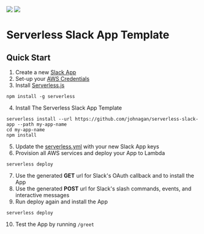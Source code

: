 ![](https://camo.githubusercontent.com/547c6da94c16fedb1aa60c9efda858282e22834f/687474703a2f2f7075626c69632e7365727665726c6573732e636f6d2f6261646765732f76332e737667) ![](https://camo.githubusercontent.com/d59450139b6d354f15a2252a47b457bb2cc43828/68747470733a2f2f696d672e736869656c64732e696f2f6e706d2f6c2f7365727665726c6573732e737667)

# Serverless Slack App Template

## Quick Start
1. Create a new [Slack App](api.slack.com/apps/new)
2. Set-up your [AWS Credentials](./docs/providers/aws/guide/credentials.md)
3. Install [Serverless.js](https://serverless.com)
```
npm install -g serverless
```
4. Install The Serverless Slack App Template
```
serverless install --url https://github.com/johnagan/serverless-slack-app --path my-app-name
cd my-app-name
npm install
```
5. Update the [serverless.yml](serverless.yml) with your new Slack App keys
6. Provision all AWS services and deploy your App to Lambda
```
serverless deploy
```
7. Use the generated **GET** url for Slack's OAuth callback and to install the App
8. Use the generated **POST** url for Slack's slash commands, events, and interactive messages
9. Run deploy again and install the App
```
serverless deploy
```
10. Test the App by running `/greet`
